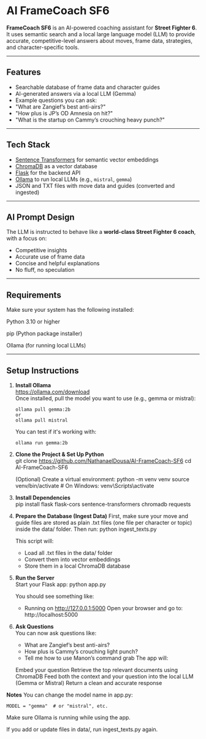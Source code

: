 # AI FrameCoach SF6

**FrameCoach SF6** is an AI-powered coaching assistant for **Street Fighter 6**. It uses semantic search and a local large language model (LLM) to provide accurate, competitive-level answers about moves, frame data, strategies, and character-specific tools.

---

##  Features

-  Searchable database of frame data and character guides
-  AI-generated answers via a local LLM (Gemma)
-  Example questions you can ask:
  - "What are Zangief’s best anti-airs?"
  - "How plus is JP’s OD Amnesia on hit?"
  - "What is the startup on Cammy’s crouching heavy punch?"

---

##  Tech Stack

- [Sentence Transformers](https://www.sbert.net/) for semantic vector embeddings
- [ChromaDB](https://www.trychroma.com/) as a vector database
- [Flask](https://flask.palletsprojects.com/) for the backend API
- [Ollama](https://ollama.com/) to run local LLMs (e.g., `mistral`, `gemma`)
- JSON and TXT files with move data and guides (converted and ingested)

---

##  AI Prompt Design

The LLM is instructed to behave like a **world-class Street Fighter 6 coach**, with a focus on:
- Competitive insights
- Accurate use of frame data
- Concise and helpful explanations
- No fluff, no speculation

---

## Requirements
Make sure your system has the following installed:

Python 3.10 or higher

pip (Python package installer)

Ollama (for running local LLMs)

---

##  Setup Instructions

1. **Install Ollama**  
   https://ollama.com/download  
   Once installed, pull the model you want to use (e.g., gemma or mistral):
   ```
   ollama pull gemma:2b
   or 
   ollama pull mistral
   ```
   You can test if it's working with:
   ```
   ollama run gemma:2b
   ```

2. **Clone the Project & Set Up Python**  
   git clone https://github.com/NathanaelDousa/AI-FrameCoach-SF6
   cd AI-FrameCoach-SF6

   (Optional) Create a virtual environment:
   python -m venv venv
   source venv/bin/activate  # On Windows: venv\Scripts\activate

3. **Install Dependencies**  
   pip install flask flask-cors sentence-transformers chromadb requests

4. **Prepare the Database (Ingest Data)**
   First, make sure your move and guide files are stored as plain .txt files (one file per character or topic) inside the data/ folder.
   Then run:
   python ingest_texts.py

   This script will:
   - Load all .txt files in the data/ folder
   - Convert them into vector embeddings
   - Store them in a local ChromaDB database

5. **Run the Server**  
   Start your Flask app:
   python app.py

   You should see something like:
    * Running on http://127.0.0.1:5000
   Open your browser and go to:
   http://localhost:5000

6. **Ask Questions**  
   You can now ask questions like:

   - What are Zangief’s best anti-airs?
   - How plus is Cammy’s crouching light punch?
   - Tell me how to use Manon’s command grab
   The app will:

   Embed your question
   Retrieve the top relevant documents using ChromaDB
   Feed both the context and your question into the local LLM (Gemma or Mistral)
   Return a clean and accurate response    

**Notes**
   You can change the model name in app.py:
   ```
   MODEL = "gemma"  # or "mistral", etc.
   ```
   Make sure Ollama is running while using the app.

   If you add or update files in data/, run ingest_texts.py again.


